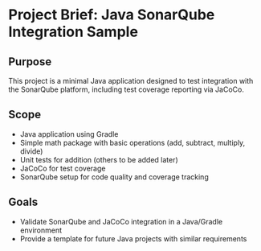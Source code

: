 # Project Brief: Java SonarQube Integration Sample

## Purpose
This project is a minimal Java application designed to test integration with the SonarQube platform, including test coverage reporting via JaCoCo.

## Scope
- Java application using Gradle
- Simple math package with basic operations (add, subtract, multiply, divide)
- Unit tests for addition (others to be added later)
- JaCoCo for test coverage
- SonarQube setup for code quality and coverage tracking

## Goals
- Validate SonarQube and JaCoCo integration in a Java/Gradle environment
- Provide a template for future Java projects with similar requirements
